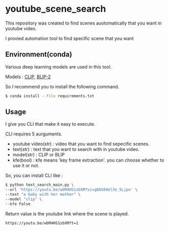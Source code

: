 # youtube_scene_search

This repository was created to find scenes auotomatically that you want in youtube video.

I provied automation tool to find specific scene that you want

## Environment(conda)

Various deep learning models are used in this tool.

 Models : [CLIP](https://github.com/openai/CLIP), [BLIP-2](https://github.com/salesforce/LAVIS/tree/main/projects/blip2)

 So I recommend you to install the following command.



```bash
$ conda install --file requirements.txt
```



## Usage

I give you CLI that make it easy to execute.

CLI requires 5 aurguments.

* youtube video(str) : video that you want to find sepecific scenes.
* text(str) : text that you want to search with in youtube video.
* model(str) : CLIP or BLIP
* kfe(bool) : kfe means 'key frame extraction'. you can choose whether to use it or not.

So, you can install CLI like :

```bash
$ python text_search_main.py \ 
--url 'https://youtu.be/wbM4HS1sbXM?si=g8A58del3e_5Ljpo' \
--text "a baby with her mother" \ 
--model "clip" \ 
--kfe False
```

Return value is the youtube link where the scene is played.

```bash
https://youtu.be/wbM4HS1sbXM?t=1
```
